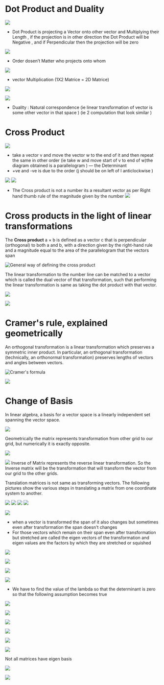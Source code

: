 # **Dot Product and Duality**
![](Images/Lect9_1.png)


- Dot Product is projecting a Vector onto other vector and Multiplying their Length , if the projection is in other direction the Dot Product will be Negative , and if Perpendicular then the projection will be zero

![](Images/Lect9_2.png)


- Order dosen’t Matter who projects onto whom

![](Images/Lect9_3.png)


- vector Multiplication (1X2 Matrice = 2D Matrice)

![](Images/Lect9_4.png)


![](Images/Lect9_5.png)


- Duality : Natural correspondence (ie linear transformation of vector is some other vector in that space ) (ie 2 computation that look similar )

# **Cross Product**
![](Images/Lect10_1.png)
- take a vector v and move the vector w to the end of it and then repeat the same in other order (ie take w and move start of v to end of w)the diagram obtained is a parallelogram ) — the Determinant
- +ve and -ve is due to the order (j should be on left of I anticlockwise )

![](Images/Lect10_2.png)
![](Images/Lect10_3.png)
- The Cross product is not a number its a resultant vector as per Right hand thumb rule of the magnitude given by the number
![](Images/Lect10_4.png)

# Cross products in the light of linear transformations 

The **Cross product** a × b is defined as a vector c that is perpendicular (orthogonal) to both a and b, with a direction given by the right-hand rule and a magnitude equal to the area of the parallelogram that the vectors span

![General way of defining the cross product](Images/Lect11_1.png 'General way of defining the cross product')

The linear transformation to the number line can be matched to a vector which is called the dual vector of that transformation, such that performing the linear transformation is same as taking the dot product with that vector.

![](Images/Lect11_2.png )

![](Images/Lect11_3.png )

# Cramer's rule, explained geometrically

An orthogonal transformation is a linear transformation which preserves a symmetric inner product. In particular, an orthogonal transformation (technically, an orthonormal transformation) preserves lengths of vectors and angles between vectors.

![Cramer's formula](Images/Lect12_1.png "Cramer's formula")

![](Images/Lect12_2.png )

# Change of Basis

In linear algebra, a basis for a vector space is a linearly independent set spanning the vector space.

![](Images/Lect13_1.png)

Geometrically the matrix represents transformation from other grid to our grid, but numerically it is exactly opposite.

![](Images/Lect13_2.png)

![](Images/Lect11_3.png)
Inverse of Matrix represents the reverse linear transformation. So the Inverse matrix will be the transformation that will transform the vector from our grid to the other grids.

Translation matrices is not same as transforming vectors. The following pictures show the various steps in translating a matrix from one coordinate system to another.

![](Images/Lect13_4.png)
![](Images/Lect13_5.png)
![](Images/Lect13_6.png)
![](Images/Lect13_7.png)

![](Images/Lect14_1.png)

- when a vector is transformed the span of it also changes but sometimes even after transformation the span doesn't changes
- For those vectors which remain on their span even after transformation but stretched are called the eigen vectors of the transformation and eigen values are the factors by which they are stretched or squished

![](Images/Lect14_2.png)

![](Images/Lect14_3.png)

![](Images/Lect14_4.png)

![](Images/Lect14_5.png)

- We have to find the value of the lambda so that the determinant is zero so that the following assumption becomes true

![](Images/Lect14_6.png)

![](Images/Lect14_7.png)

![](Images/Lect14_8.png)

![](Images/Lect14_9.png)

![](Images/Lect14_10.png)

![](Images/Lect14_11.png)

Not all matrices have eigen basis

![](Images/Lect15_1.png)

![](Images/Lect15_2.png)

